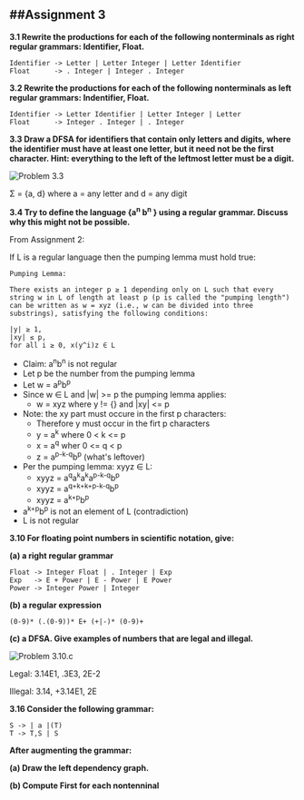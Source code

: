 ##Assignment 3
----

**3.1 Rewrite the productions for each of the following nonterminals as right regular grammars: Identifier, Float.**

	Identifier -> Letter | Letter Integer | Letter Identifier
	Float      -> . Integer | Integer . Integer

**3.2 Rewrite the productions for each of the following nonterminals as left regular grammars: Indentifier, Float.**

	Identifier -> Letter Identifier | Letter Integer | Letter
	Float      -> Integer . Integer | . Integer

**3.3 Draw a DFSA for identifiers that contain only letters and digits, where the identifier must have at least one letter, but it need not be the first character. Hint: everything to the left of the leftmost letter must be a digit.**

![Problem 3.3](https://dl.dropboxusercontent.com/u/3249331/hw/3-3.png)

&Sigma; = {a, d} where a = any letter and d = any digit

**3.4 Try to define the language {a<sup>n</sup> b<sup>n</sup> } using a regular grammar. Discuss why this might not be possible.**

From Assignment 2:

If L is a regular language then the pumping lemma must hold true:

```
Pumping Lemma:

There exists an integer p ≥ 1 depending only on L such that every string w in L of length at least p (p is called the "pumping length") can be written as w = xyz (i.e., w can be divided into three substrings), satisfying the following conditions:

|y| ≥ 1,
|xy| ≤ p,
for all i ≥ 0, x(y^i)z ∈ L
```

* Claim: a<sup>n</sup>b<sup>n</sup> is not regular
* Let p be the number from the pumping lemma
* Let w = a<sup>p</sup>b<sup>p</sup>
* Since w ∈ L and |w| >= p the pumping lemma applies:
  * w = xyz where y != {} and |xy| <= p
* Note: the xy part must occure in the first p characters:
  * Therefore y must occur in the firt p characters
  * y = a<sup>k</sup> where 0 < k <= p
  * x = a<sup>q</sup> wher 0 <= q < p
  * z = a<sup>p-k-q</sup>b<sup>p</sup> (what's leftover)
* Per the pumping lemma: xyyz ∈ L:
  * xyyz = a<sup>q</sup>a<sup>k</sup>a<sup>k</sup>a<sup>p-k-q</sup>b<sup>p</sup>
  * xyyz = a<sup>q+k+k+p-k-q</sup>b<sup>p</sup>
  * xyyz = a<sup>k+p</sup>b<sup>p</sup>
* a<sup>k+p</sup>b<sup>p</sup> is not an element of L (contradiction)
* L is not regular

**3.10 For floating point numbers in scientific notation, give:**

**(a) a right regular grammar**

	Float -> Integer Float | . Integer | Exp
	Exp   -> E + Power | E - Power | E Power
	Power -> Integer Power | Integer

**(b) a regular expression**

	(0-9)* (.(0-9))* E+ (+|-)* (0-9)+

**(c) a DFSA. Give examples of numbers that are legal and illegal.**

![Problem 3.10.c](https://dl.dropboxusercontent.com/u/3249331/hw/3-10-c.png)

Legal: 3.14E1, .3E3, 2E-2

Illegal: 3.14, +3.14E1, 2E

**3.16 Consider the following grammar:**
	S -> | a |(T)
	T -> T,S | S
	**After augmenting the grammar:**
**(a) Draw the left dependency graph.**

**(b) Compute First for each nontenninal**

